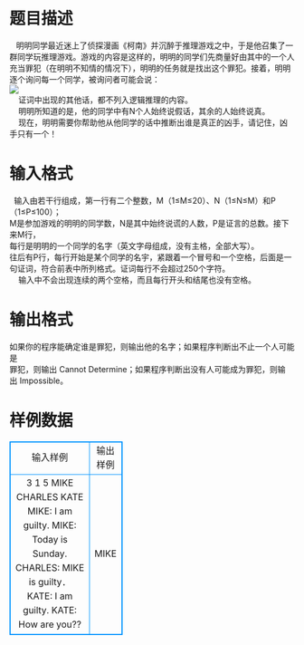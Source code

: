 # 

 
 # 题目描述 
&nbsp;&nbsp;&nbsp;明明同学最近迷上了侦探漫画《柯南》并沉醉于推理游戏之中，于是他召集了一群同学玩推理游戏。游戏的内容是这样的，明明的同学们先商量好由其中的一个人充当罪犯（在明明不知情的情况下），明明的任务就是找出这个罪犯。接着，明明逐个询问每一个同学，被询问者可能会说：<BR><img src="/source/joyoi/tyvj-1905/img/aHR0cDovL3d3dy5qb3lvaS5jbi9wcm9ibGVtL3R5dmotMTkwNS8mbmJzcDtodHRwOi8veXQudHl2ai5jbjo4MDgwL1Byb2JsZW1JbWcvUDEwMzkuanBn.jpg" border=0 align=middle><BR>&nbsp;&nbsp;&nbsp;&nbsp;证词中出现的其他话，都不列入逻辑推理的内容。<BR>&nbsp;&nbsp;&nbsp;&nbsp;明明所知道的是，他的同学中有N个人始终说假话，其余的人始终说真。<BR>&nbsp;&nbsp;&nbsp;&nbsp;现在，明明需要你帮助他从他同学的话中推断出谁是真正的凶手，请记住，凶手只有一个！<BR> 

 
 # 输入格式 
&nbsp;&nbsp;输入由若干行组成，第一行有二个整数，M（1≤M≤20）、N（1≤N≤M）和P（1≤P≤100）；<BR>M是参加游戏的明明的同学数，N是其中始终说谎的人数，P是证言的总数。接下来M行，<BR>每行是明明的一个同学的名字（英文字母组成，没有主格，全部大写）。<BR>往后有P行，每行开始是某个同学的名宇，紧跟着一个冒号和一个空格，后面是一句证词，符合前表中所列格式。证词每行不会超过250个字符。<BR>&nbsp;&nbsp;&nbsp;&nbsp;输入中不会出现连续的两个空格，而且每行开头和结尾也没有空格。<BR> 

 
 # 输出格式 
如果你的程序能确定谁是罪犯，则输出他的名字；如果程序判断出不止一个人可能是<BR>罪犯，则输出&nbsp;Cannot&nbsp;Determine；如果程序判断出没有人可能成为罪犯，则输出&nbsp;Impossible。 
# 样例数据
<style>
        table,table tr th, table tr td { border:1px solid #0094ff; }
        table { width: 200px; min-height: 25px; line-height: 25px; text-align: center; border-collapse: collapse;}   
    </style>
<table>
	<tr>
		<td>输入样例</td>
		<td>输出样例</td>
	</tr>
<tr><td>3 1 5
MIKE
CHARLES
KATE
MIKE: I am guilty.
MIKE: Today is Sunday.
CHARLES: MIKE is guilty．
KATE: I am guilty.
KATE: How are you??

</td><td>MIKE
</td></tr></table>
